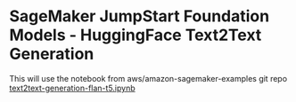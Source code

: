 # SageMaker JumpStart Foundation Models - HuggingFace Text2Text Generation

This will use the notebook from aws/amazon-sagemaker-examples git repo [text2text-generation-flan-t5.ipynb](https://github.com/aws/amazon-sagemaker-examples/blob/main/introduction_to_amazon_algorithms/jumpstart-foundation-models/text2text-generation-flan-t5.ipynb)